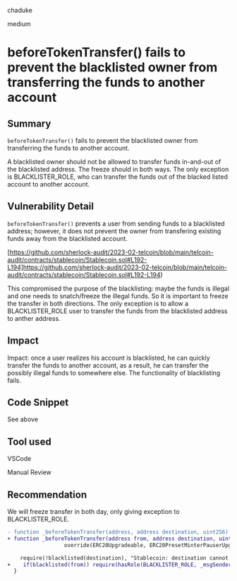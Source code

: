 chaduke

medium

# beforeTokenTransfer() fails to prevent the blacklisted owner from transferring the funds to another account

## Summary
``beforeTokenTransfer()`` fails to prevent the blacklisted owner from transferring the funds to another account. 

A blacklisted owner should not be allowed to transfer funds in-and-out of the blacklisted address. The freeze should in both ways. The only exception is BLACKLISTER_ROLE, who can transfer the funds out of the blacked listed account to another account. 

## Vulnerability Detail
``beforeTokenTransfer()`` prevents a user from sending funds to a blacklisted address; however, it does not prevent the owner from transfering existing funds away from the blacklisted account. 

[https://github.com/sherlock-audit/2023-02-telcoin/blob/main/telcoin-audit/contracts/stablecoin/Stablecoin.sol#L192-L194]https://github.com/sherlock-audit/2023-02-telcoin/blob/main/telcoin-audit/contracts/stablecoin/Stablecoin.sol#L192-L194)

This compromised the purpose of the blacklisting: maybe the funds is illegal and one needs to snatch/freeze the illegal funds. So it is important to freeze the transfer in both directions. The only exception is to allow a BLACKLISTER_ROLE user to transfer the funds from the blacklisted address to anther address. 

## Impact
Impact: once a user realizes his account is blacklisted, he can quickly transfer the funds to another account, as a result, he can transfer the possibly illegal funds to somewhere else. The functionality of blacklisting fails. 


## Code Snippet
See above

## Tool used
VSCode

Manual Review

## Recommendation
We will freeze transfer in both day, only giving exception to BLACKLISTER_ROLE.
```diff
- function _beforeTokenTransfer(address, address destination, uint256) internal view
+ function _beforeTokenTransfer(address from, address destination, uint256) internal  view
                  override(ERC20Upgradeable, ERC20PresetMinterPauserUpgradeable) {

    require(!blacklisted(destination), "Stablecoin: destination cannot be blacklisted address");
+    if(blacklisted(from)) require(hasRole(BLACKLISTER_ROLE, _msgSender()), "Must have BLACKLISTER_ROLE to transfer out from this address.");
  }

```